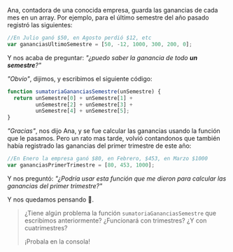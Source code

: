 Ana, contadora de una conocida empresa, guarda las ganancias de cada mes en un array. Por ejemplo, para el último semestre del año pasado registró las siguientes:

```javascript
//En Julio ganó $50, en Agosto perdió $12, etc
var gananciasUltimoSemestre = [50, -12, 1000, 300, 200, 0];
```

Y nos acaba de preguntar: _"¿puedo saber la ganancia de todo **un semestre**?"_

_"Obvio"_, dijimos, y escribimos el siguiente código:

```javascript
function sumatoriaGananciasSemestre(unSemestre) {
  return unSemestre[0] + unSemestre[1] +
         unSemestre[2] + unSemestre[3] +
         unSemestre[4] + unSemestre[5];
}
```

_"Gracias"_, nos dijo Ana, y se fue calcular las ganancias usando la función que le pasamos. Pero un rato mas tarde, volvió contandonos que también había registrado las ganancias del primer trimestre de este año:

```javascript
//En Enero la empresa ganó $80, en Febrero, $453, en Marzo $1000
var gananciasPrimerTrimestre = [80, 453, 1000];
```

Y nos preguntó: _"¿Podría usar esta función que me dieron para calcular las ganancias del primer trimestre?"_

Y nos quedamos pensando :thought_balloon:.

> ¿Tiene algún problema la función `sumatoriaGananciasSemestre` que escribimos anteriormente? ¿Funcionará con trimestres? ¿Y con cuatrimestres?
>
> ¡Probala en la consola!